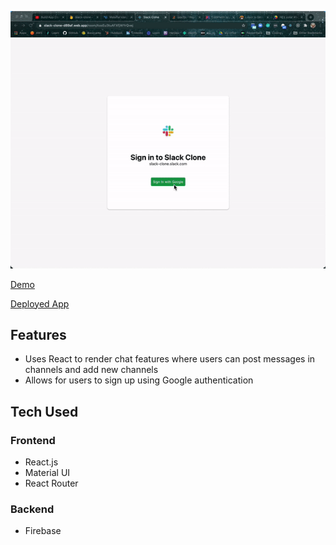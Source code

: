 ![slack-clone-demo](public/slack-clone.gif)

[Demo](https://www.loom.com/share/c92b2007b73543caaf7858046d3092cf)

[Deployed App](https://slack-clone-d89af.web.app)

## Features
* Uses React to render chat features where users can post messages in channels and add new channels
* Allows for users to sign up using Google authentication

## Tech Used
### Frontend
* React.js
* Material UI
* React Router

### Backend
* Firebase